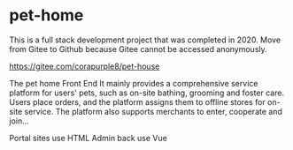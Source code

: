 # pet-home
This is a full stack development project that was completed in 2020. 
Move from Gitee to Github because Gitee cannot be accessed anonymously. 

https://gitee.com/corapurple8/pet-house

The pet home Front End
It mainly provides a comprehensive service platform for users' pets, such as on-site bathing, grooming and foster care. 
Users place orders, and the platform assigns them to offline stores for on-site service. 
The platform also supports merchants to enter, cooperate and join...

Portal sites use HTML
Admin back use Vue
